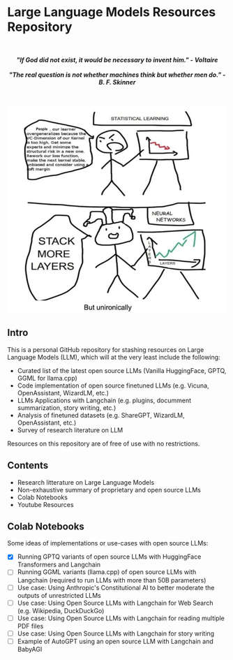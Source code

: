# **Large Language Models Resources Repository**

<br>

<p align="center">
<b><i>"If God did not exist, it would be necessary to invent him." - Voltaire</i></b>
<br>
<br>
<b><i>"The real question is not whether machines think but whether men do." - B. F. Skinner</i></b>
</p>

<br>

<p align="center">
  <img src="images/meme.PNG" alt="Image Description" width="600px">
</p>


## Intro

This is a personal GitHub repository for stashing resources on Large Language Models (LLM), which will at the very least include the following:

- Curated list of the latest open source LLMs (Vanilla HuggingFace, GPTQ, GGML for llama.cpp)
- Code implementation of open source finetuned LLMs (e.g. Vicuna, OpenAssistant, WizardLM, etc.)
- LLMs Applications with Langchain (e.g. plugins, documment summarization, story writing, etc.)
- Analysis of finetuned datasets (e.g. ShareGPT, WizardLM, OpenAssistant, etc.)
- Survey of research literature on LLM

Resources on this repository are of free of use with no restrictions.

## Contents

- Research litterature on Large Language Models
- Non-exhaustive summary of proprietary and open source LLMs
- Colab Notebooks
- Youtube Resources

## Colab Notebooks

Some ideas of implementations or use-cases with open source LLMs:

- [x] Running GPTQ variants of open source LLMs with HuggingFace Transformers and Langchain
- [ ] Running GGML variants (llama.cpp) of open source LLMs with Langchain (required to run LLMs with more than 50B parameters)
- [ ] Use case: Using Anthropic's Constitutional AI to better moderate the outputs of unrestricted LLMs  
- [ ] Use case: Using Open Source LLMs with Langchain for Web Search (e.g. Wikipedia, DuckDuckGo)
- [ ] Use case: Using Open Source LLMs with Langchain for reading multiple PDF files
- [ ] Use case: Using Open Source LLMs with Langchain for story writing
- [ ] Example of AutoGPT using an open source LLM with Langchain and BabyAGI